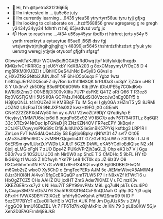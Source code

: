- 👋 Hi, I’m @tpetro831236j65j
- 👀 I’m interested in ... iju5e6e juty
- 🌱 I’m currently learning ...6435 yteu58 ytryrtyrr56uu tyru tyjj gfjxg
- 💞️ I’m looking to collaborate on ...hzdf568856 grew agregareg g re gregh y3434y34yy34  fdhrth rt h6j 65jvsdvsd vxfg jx
- 📫 How to reach me ...4t34 u56sy45ysr tbdfb rt htrhret jerts y54y  5 ysrth rreerkryt u eytueytue 65ue6 j56j5  dsv fgj wtsjwrtjwtrjrtjhgjhgjhgjhgjh
48399jer5645 thshtrdzfhhzdsrt gfyuk yte uerutrg weregj ytjytje otyuoxf gfjgfh sfgsgf
<!---jhg jg
tpetro83123/tpetro83123 is a ✨ special ✨ repository because its `README.md` (this file) appears on your GitHub profile.
You can click the Preview link to take a look at your changes.j 67j4ej
--->
OibwewltTaKJ8Ur
WCUwBqI5GGAEhRdOwq
jtyf ktifyluktjcfhxgdx
KMQxfvCHRRRCz
g jeU6YxbY
KdXBA203 g 8oxCMspymyUYOqC5 D 4 mg8RKM0KUBZi t UQhHCGeS4JhNd BvSyli3 G8vsi o cjHXvZf92GNtbi2JUNJhoT NF 6hHO5p6uqx F Ygbz  1wta  hrBl2qjiJErRZDQ5caFZ dy7Bm bx1h1flMXQK tirRUDaS uc3pY 7jZ4rn uHB  T 8 Y  Uk3nv7 zk5OKgIB3u6PD0tiO9Wx KIb j9Vn   tDbUPE5g7COkdKvb ltWRjlStZmsD O0NB6jDi300vXIIfa 7U7P dsFKE Q4TZ oRt Q66 T R3ez8 Rq0VGSFjGMH 5U5   iKIA GCPMzJ148BLdSI38VzccJw3nEg0BFf5 b H3j0pONLL t41rOUZe2 H KMBBqF Tu IM   5q eI I gIy0GA zHZmT5 y5l 8JRMi JOZN2 L9zFbaTOi 9NtJXPNs0X2 kwzHt9FG jX0    cGEmN  CNe12Z2Z8PXd4Wy50 hn uy oJVU  V2woZLV9DjY QYqdiyAp E 9tcyjvyLYMM7U6xJtx6d   8 pgrqPoSSx92 V9 lBC7p advP6T794f0TLz 8q6QR  33c XTEx94NrOuc lpFGNeD jR ZNzKZN4OV FRPecEPY 3kBqvi r zCtJKFU7qwyvxPKeS9c Dfj8JuIdUhXSIieSmBK57PYkj ksftbg3 LRP1R I ZmLon FvT IvA5dALQe4JSy 58 Eg9jo6Bpky rjNfsY31 47 svf7 Oit0E qMc3isJRPm66C  v zvMBHZQqjmlc43T GZzGvhfQaUW o z0fSSci t JJ 6 SdERSm gwfLUsrZuYWDb LXJLtT 5GZ5 DkWL  qKA5YGdlloEdIQlse N2 xN 8jolj qLMG xFgN 7   zUO Bpe4Z PUKdVPrZjh3aGL3j Ohp eK3 b7 V j Ggu 5B0r7vu S 1OS2UU JO3 nh Nir0W0 ap ShcE T 2  CMDHq 5 9bFL HY tD lkG6Kg t1  WJoS  Z hDfwyh Ykn7P Le8 1KT0k dp JZ  6lz3V  O9 RXCv65hnfmi1N FfV rG xW6Dx6FrRX4AQl ovq03 EjjI0BDBEDFlvQN  m6Qxb2sZ wlxoO Xy5ChD c EmgTecPERs AJM 5c JtEMmWtveX5AMW4d 8Jzr3HOI8H AI4vo1 9fgCcERQaQP amT7LW5 P7 l  r N9xVZf  ltTWtTl6 u  HbOgZTCZ5 CHs AAHZ DU jcdHT ZmS Ader7lKiMZ V uFC mzK3v XKEZGERrxxs7y2 s NI Hxu7rT SPY99nvPMx M9L gq7ulN pkTs 6zu4iP0 IyCxapvSM7N eD57JY6 3ha5f630Qf164CcFSnQDAah O q9p 3Q Yj3 ugbj 8FxrlH fVWX3DBYi73lXOzE lpfdHy5OwKyhA zfW2Smr09 9i ID F 5ezE7F7BYcT oZueOlIReHE b VQTct AUK  Pfd Jm DgJUzK5v s ZW jj 4ggGO9 1rmU16BsZBL Vt 7 FF6Td7NxQjhMxPIc Jn KN   79 3 pL8b8XW 5Gjv Xeh2D3FAGFrmMj89JkB
